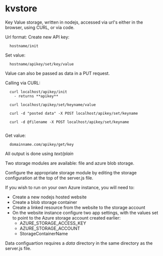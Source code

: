 kvstore
=======

Key Value storage, written in nodejs, accessed via url's either in the browser, using CURL, or via code.

Url format:
Create new API key:
```
  hostname/init
```

Set value:
```
  hostname/apikey/set/key/value
```
Value can also be passed as data in a PUT request.

Calling via CURL:
```
  curl localhost/apikey/init
    - returns **apikey**

  curl localhost/apikey/set/keyname/value
  
  curl -d "posted data" -X POST localhost/apikey/set/keyname 

  curl -d @filename -X POST localhost/apikey/set/keyname 
 
```


Get value:
```
  domainname.com/apikey/get/key
```

All output is done using *text/plain*

Two storage modules are available: file and azure blob storage.

Configure the appropriate storage module by editing the storage configuration at the top of the server.js file.


If you wish to run on your own Azure instance, you will need to:
* Create a new nodejs hosted website
* Create a blob storage container 
* Create a linked resource from the website to the storage account
* On the website instance configure two app settings, with the values set to point to the Azure storage account created earlier:
  - AZURE_STORAGE_ACCESS_KEY
  - AZURE_STORAGE_ACCOUNT
  - StorageContainerName

  
Data configuartion requires a *data* directory in the same directory as the server.js file.  
